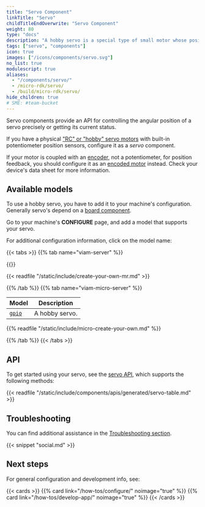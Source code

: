 ```yaml
---
title: "Servo Component"
linkTitle: "Servo"
childTitleEndOverwrite: "Servo Component"
weight: 80
type: "docs"
description: "A hobby servo is a special type of small motor whose position you can precisely control."
tags: ["servo", "components"]
icon: true
images: ["/icons/components/servo.svg"]
no_list: true
modulescript: true
aliases:
  - "/components/servo/"
  - /micro-rdk/servo/
  - /build/micro-rdk/servo/
hide_children: true
# SME: #team-bucket
---
```


Servo components provide an API for controlling the angular position of a servo precisely or getting its current status.

If you have a physical ["RC" or "hobby" servo motors](https://learn.adafruit.com/adafruit-motor-selection-guide/rc-servos) with built-in potentiometer position sensors, configure it as a _servo_ component.

If your motor is coupled with an [encoder](/components/encoder/), not a potentiometer, for position feedback, you should configure it as an [encoded motor](/components/motor/encoded-motor/) instead.
Check your device's data sheet for more information.

## Available models

To use a hobby servo, you have to add it to your machine's configuration.
Generally servo's depend on a [board component](/components/board/).

Go to your machine's **CONFIGURE** page, and add a model that supports your servo.

For additional configuration information, click on the model name:

{{< tabs >}}
{{% tab name="viam-server" %}}

{{<resources api="rdk:component:servo" type="servo" no-intro="true">}}

{{< readfile "/static/include/create-your-own-mr.md" >}}

{{% /tab %}}
{{% tab name="viam-micro-server" %}}

<!-- prettier-ignore -->
| Model | Description |
| ----- | ----------- |
| [`gpio`](gpio-micro-rdk/) | A hobby servo. |

{{% readfile "/static/include/micro-create-your-own.md" %}}

{{% /tab %}}
{{< /tabs >}}

## API

To get started using your servo, see the [servo API](/appendix/apis/components/servo/), which supports the following methods:

{{< readfile "/static/include/components/apis/generated/servo-table.md" >}}

## Troubleshooting

You can find additional assistance in the [Troubleshooting section](/appendix/troubleshooting/).

{{< snippet "social.md" >}}

## Next steps

For general configuration and development info, see:

{{< cards >}}
{{% card link="/how-tos/configure/" noimage="true" %}}
{{% card link="/how-tos/develop-app/" noimage="true" %}}
{{< /cards >}}
